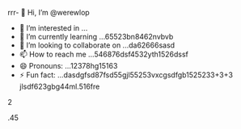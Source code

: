 rrr- 👋 Hi, I’m @werewlop
- 👀 I’m interested in ...
- 🌱 I’m currently learning ...65523bn8462nvbvb
- 💞️ I’m looking to collaborate on ...da62666sasd
- 📫 How to reach me ...546876dsf4532yth1526dssf
- 😄 Pronouns: ...12378hg15163
- ⚡ Fun fact: ...dasdgfsd87fsd55gjl55253vxcgsdfgb1525233+3+3
jlsdf623gbg44ml.516fre
<!---4885gnf5
werewlop/werewlop is a ✨ special ✨ repository because its `README.md` (thadsdis file) appears on your GitHub profile.sf
You can click the Preview link to take a look at your ch456nges.cxvhnhn
--->2
.45
